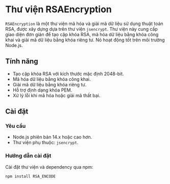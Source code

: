 # Thư viện RSAEncryption

`RSAEncryption` là một thư viện mã hóa và giải mã dữ liệu sử dụng thuật toán RSA, được xây dựng dựa trên thư viện `jsencrypt`. Thư viện này cung cấp giao diện đơn giản để tạo cặp khóa RSA, mã hóa dữ liệu bằng khóa công khai và giải mã dữ liệu bằng khóa riêng tư. Nó hoạt động tốt trên môi trường Node.js.

## Tính năng
- Tạo cặp khóa RSA với kích thước mặc định 2048-bit.
- Mã hóa dữ liệu bằng khóa công khai.
- Giải mã dữ liệu bằng khóa riêng tư.
- Hỗ trợ định dạng khóa PEM.
- Xử lý lỗi khi mã hóa hoặc giải mã thất bại.

## Cài đặt

### Yêu cầu
- Node.js phiên bản 14.x hoặc cao hơn.
- Thư viện phụ thuộc: `jsencrypt`.

### Hướng dẫn cài đặt
Cài đặt thư viện và dependency qua npm:

```bash
npm install RSA_ENCODE
